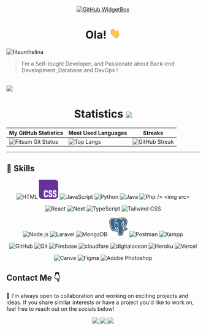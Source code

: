 <div align="center"> 
 
[![GitHub WidgetBox](https://github-widgetbox.vercel.app/api/profile?username=fitsumhelina&data=followers,repositories,stars,commits&theme=viridescent)](https://github.com/fitsumhelina)
</div>
<h1 align="center">Ola! <img src="https://raw.githubusercontent.com/ABSphreak/ABSphreak/master/gifs/Hi.gif" width="30px"> </h1>

<p align="left">
  <img src="https://komarev.com/ghpvc/?username=fitsumhelina&label=Profile%20views&color=0e75b6&style=flat" alt="fitsumhelina" />
</p>

> I'm a Self-tought Developer, and Passionate  about Back-end Development ,Database and DevOps !

<br>

<img src="https://user-images.githubusercontent.com/74038190/212284100-561aa473-3905-4a80-b561-0d28506553ee.gif" width="1000">

<br>

<div align="center">
 
# Statistics <img src="https://media4.giphy.com/media/MIGbtLZoVjbl0bYbAd/giphy.gif?cid=ecf05e472t2h0i8d7dcjaoau9iqtchhr899hxmpxzzgc7lyw&rid=giphy.gif" width="50" > 

| My GitHub Statistics | Most Used Languages | Streaks |
| --- | --- | --- |
| ![Fitsum Git Status](https://github-readme-stats.vercel.app/api?username=fitsumhelina&show_icons=true&theme=dark&hide_title=true&count_private=true) | ![Top Langs](https://github-readme-stats.vercel.app/api/top-langs/?username=fitsumhelina&show_icons=true&theme=dark&hide_title=true) | ![GitHub Streak](https://github-readme-streak-stats.herokuapp.com/?user=fitsumhelina&theme=dark)

</div>

---

 


## 🚀 Skills

<div align="center">
  

<p>
  <img src="https://cdn.worldvectorlogo.com/logos/html-1.svg" height="50" alt="HTML" />
  <img src="https://github.com/CSS-Next/logo.css/raw/main/css.svg" height="50" alt="CSS" />
  <img src="https://cdn.worldvectorlogo.com/logos/logo-javascript.svg" height="50" alt="JavaScript" />
  <img src="https://cdn.worldvectorlogo.com/logos/python-5.svg" height="50" alt="Python" />
  <img src="https://cdn.worldvectorlogo.com/logos/java-2.svg" height="50" alt="Java" />
  <img src="https://cdn.worldvectorlogo.com/logos/php-6.svg" height="50" alt="Php />
  <img src="https://cdn.worldvectorlogo.com/logos/c.svg" height="50" alt="C++" />
 </p>


<p>
  <img src="https://cdn.worldvectorlogo.com/logos/react-2.svg" height="50" alt="React" />
   <img src="https://cdn.worldvectorlogo.com/logos/next-js.svg" height="50" alt="Next" />
 <img src="https://cdn.worldvectorlogo.com/logos/typescript.svg" height="50" alt="TypeScript" />
  <img src="https://cdn.worldvectorlogo.com/logos/tailwindcss.svg" height="50" alt="Tailwind CSS" />
</p>

<p>
  <img src="https://cdn.worldvectorlogo.com/logos/nodejs-icon.svg" height="50" alt="Node.js" />
  <img src="https://cdn.worldvectorlogo.com/logos/laravel-2.svg" height="50" alt="Laravel" />
  <img src="https://cdn.worldvectorlogo.com/logos/mongodb-icon-1.svg" height="50" alt="MongoDB" />
  <img src="https://github.com/devicons/devicon/blob/master/icons/postgresql/postgresql-original.svg" height="50" alt="PostgreSQL" />
  <img src="https://cdn.worldvectorlogo.com/logos/postman.svg" height="50" alt="Postman" />
  <img src="https://cdn.worldvectorlogo.com/logos/xampp.svg" height="50" alt="Xampp" />
</p>


<p>
  <img src="https://cdn.worldvectorlogo.com/logos/github-icon-2.svg" height="50" alt="GitHub" />
  <img src="https://cdn.worldvectorlogo.com/logos/git-icon.svg" height="50" alt="Git" />
  <img src="https://cdn.worldvectorlogo.com/logos/firebase-1.svg" height="50" alt="Firebase" />
  <img src="https://cdn.worldvectorlogo.com/logos/cloudflare.svg" height="50" alt="cloudfare" />
  <img src="https://cdn.worldvectorlogo.com/logos/digitalocean-icon-1.svg" height="50" alt="digitalocean" />
  <img src="https://imgs.search.brave.com/TMj7RdxJPIsmJC9KaGH1M_YwCRg1rd4bHDWzJsqFIy4/rs:fit:500:0:0:0/g:ce/aHR0cHM6Ly9nZXRk/ZXBsb3lpbmcuY29t/L3N0YXRpYy9pbWcv/bG9nb3MvaGVyb2t1/LjBkMzUyNTgwYjU2/Mi5wbmc" height="50" alt="Heroku" />
  <img src="https://imgs.search.brave.com/96khqNZO1LJt_e6RG-xNXrYl-d0TcMaaPpXmcY3nm3g/rs:fit:500:0:0:0/g:ce/aHR0cHM6Ly9sb2dv/d2lrLmNvbS9jb250/ZW50L3VwbG9hZHMv/aW1hZ2VzL3RfdmVy/Y2VsMTg2OC5qcGc" height="50" alt="Vercel" />
</p>


<p>
  <img src="https://imgs.search.brave.com/gAmpRkVnmc780FDrCM1Y_kZV6HlXDCp6hj3Is2Rmnik/rs:fit:860:0:0:0/g:ce/aHR0cHM6Ly9mcmVl/bG9nb3BuZy5jb20v/aW1hZ2VzL2FsbF9p/bWcvMTY1NjczMzYz/N2xvZ28tY2FudmEt/cG5nLnBuZw" height="50" alt="Canva" />
  <img src="https://cdn.worldvectorlogo.com/logos/figma-icon.svg" height="50" alt="Figma" />
  <img src="https://cdn.worldvectorlogo.com/logos/adobe-photoshop-2.svg" height="50" alt="Adobe Photoshop" />
</p>

</div>



## Contact Me 👇

🌟 I'm always open to collaboration and working on exciting projects and ideas. If you share similar interests or have a project you'd like to work on, feel free to reach out on the socials below!
<p align="center">
  <a href='https://www.linkedin.com/in/fitsum-helina-57164828a/'>
    <img src="https://cdn.worldvectorlogo.com/logos/linkedin-icon-3.svg" height="35px"/>
  </a>
  <a href='mailto:dev.fitsum@gmail.com'>
      <img src="https://cdn.worldvectorlogo.com/logos/official-gmail-icon-2020-.svg" height="35px"/>
  </a>
  <a href='https://t.me/fitsumhelina'>
    <img src="https://cdn.worldvectorlogo.com/logos/telegram.svg" height="35px"/>
  </a>
</p>
